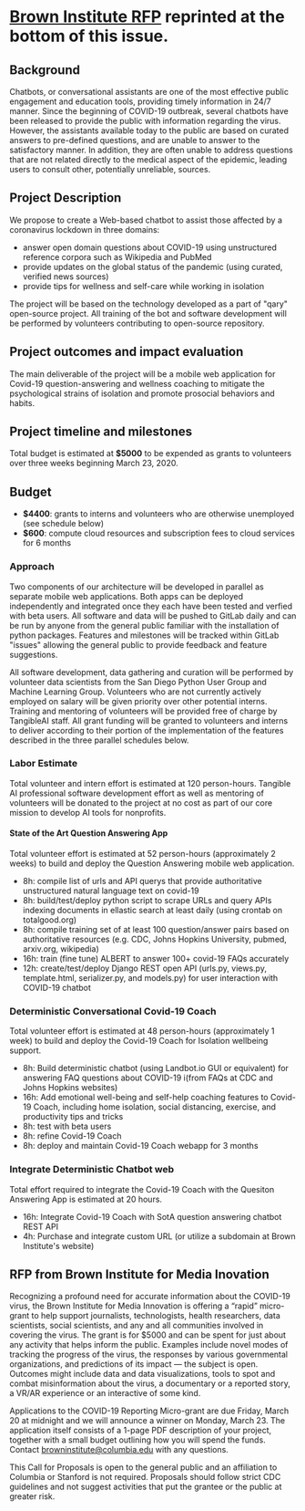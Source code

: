 # [Brown Institute RFP](https://brown.submittable.com/submit/162874/2020-covid-19-micro-grant) reprinted at the bottom of this issue.

## Background
Chatbots, or conversational assistants are one of the most effective public engagement and education tools, providing timely information in 24/7 manner.
Since the beginning of COVID-19 outbreak, several chatbots have been released to provide the public with information regarding the virus. However, the assistants available today to the public are based on curated answers to pre-defined questions, and are unable to answer to the satisfactory manner.
In addition, they are often unable to address questions that are not related directly to the medical aspect of the epidemic, leading users to consult other, potentially unreliable, sources.


## Project Description
We propose to create a Web-based chatbot to assist those affected by a coronavirus lockdown in three domains:

- answer open domain questions about COVID-19 using unstructured reference corpora such as Wikipedia and PubMed
- provide updates on the global status of the pandemic (using curated, verified news sources)
- provide tips for wellness and self-care while working in isolation

The project will be based on the technology developed as a part of "qary" open-source project.
All training of the bot and software development will be performed by volunteers contributing to open-source repository.

## Project outcomes and impact evaluation
The main deliverable of the project will be a mobile web application for Covid-19 question-answering and wellness coaching to mitigate the psychological strains of isolation and promote prosocial behaviors and habits.


## Project timeline and milestones
Total budget is estimated at **$5000** to be expended as grants to volunteers over three weeks beginning March 23, 2020.

## Budget
- **$4400**: grants to interns and volunteers who are otherwise unemployed (see schedule below)
- **$600**: compute cloud resources and subscription fees to cloud services for 6 months

### Approach
Two components of our architecture will be developed in parallel as separate mobile web applications. Both apps can be deployed  independently and integrated once they each have been tested and verfied with beta users. All software and data will be pushed to GitLab daily and can be run by anyone from the general public familiar with the installation of python packages. Features and milestones will be tracked within GitLab "issues" allowing the general public to provide feedback and feature suggestions.

All software development, data gathering and curation will be performed by volunteer data scientists from the San Diego Python User Group and Machine Learning Group.
Volunteers who are not currently actively employed on salary will be given priority over other potential interns.
Training and mentoring of volunteers will be provided free of charge by TangibleAI staff.
All grant funding will be granted to volunteers and interns to deliver according to their portion of the implementation of the features described in the three parallel schedules below.

### Labor Estimate
Total volunteer and intern effort is estimated at 120 person-hours.
Tangible AI professional software development effort as well as mentoring of volunteers will be donated to the project at no cost as part of our core mission to develop AI tools for nonprofits.

#### State of the Art Question Answering App
Total volunteer effort is estimated at 52 person-hours (approximately 2 weeks) to build and deploy the Question Answering mobile web application.

- 8h: compile list of urls and API querys that provide authoritative unstructured natural language text on covid-19
- 8h: build/test/deploy python script to scrape URLs and query APIs indexing documents in ellastic search at least daily (using crontab on totalgood.org)
- 8h: compile training set of at least 100 question/answer pairs based on authoritative resources (e.g. CDC, Johns Hopkins University, pubmed, arxiv.org, wikipedia)
- 16h: train (fine tune) ALBERT to answer 100+ covid-19 FAQs accurately
- 12h: create/test/deploy Django REST open API (urls.py, views.py, template.html, serializer.py, and models.py) for user interaction with COVID-19 chatbot

### Deterministic Conversational Covid-19 Coach
Total volunteer effort is estimated at 48 person-hours (approximately 1 week) to build and deploy the Covid-19 Coach for Isolation wellbeing support.

- 8h: Build deterministic chatbot (using Landbot.io GUI or equivalent) for answering FAQ questions about COVID-19 i(from FAQs at CDC and Johns Hopkins websites)
- 16h: Add emotional well-being and self-help coaching features to Covid-19 Coach, including home isolation, social distancing, exercise, and productivity tips and tricks
- 8h: test with beta users
- 8h: refine Covid-19 Coach
- 8h: deploy and maintain Covid-19 Coach webapp for 3 months

### Integrate Deterministic Chatbot web
Total effort required to integrate the Covid-19 Coach with the Quesiton Answering App is estimated at 20 hours.

- 16h: Integrate Covid-19 Coach with SotA question answering chatbot REST API
- 4h: Purchase and integrate custom URL (or utilize a subdomain at Brown Institute's website)


## RFP from Brown Institute for Media Inovation

Recognizing a profound need for accurate information about the COVID-19 virus, the Brown Institute for Media Innovation is offering a “rapid” micro-grant to help support journalists, technologists, health researchers, data scientists, social scientists, and any and all communities involved in covering the virus. The grant is for $5000 and can be spent for just about any activity that helps inform the public. Examples include novel modes of tracking the progress of the virus, the responses by various governmental organizations, and predictions of its impact — the subject is open. Outcomes might include data and data visualizations, tools to spot and combat misinformation about the virus, a documentary or a reported story, a VR/AR experience or an interactive of some kind.

Applications to the COVID-19 Reporting Micro-grant are due Friday, March 20 at midnight and we will announce a winner on Monday, March 23. The application itself consists of a 1-page PDF description of your project, together with a small budget outlining how you will spend the funds. Contact browninstitute@columbia.edu with any questions.

This Call for Proposals is open to the general public and an affiliation to Columbia or Stanford is not required. Proposals should follow strict CDC guidelines and not suggest activities that put the grantee or the public at greater risk.
